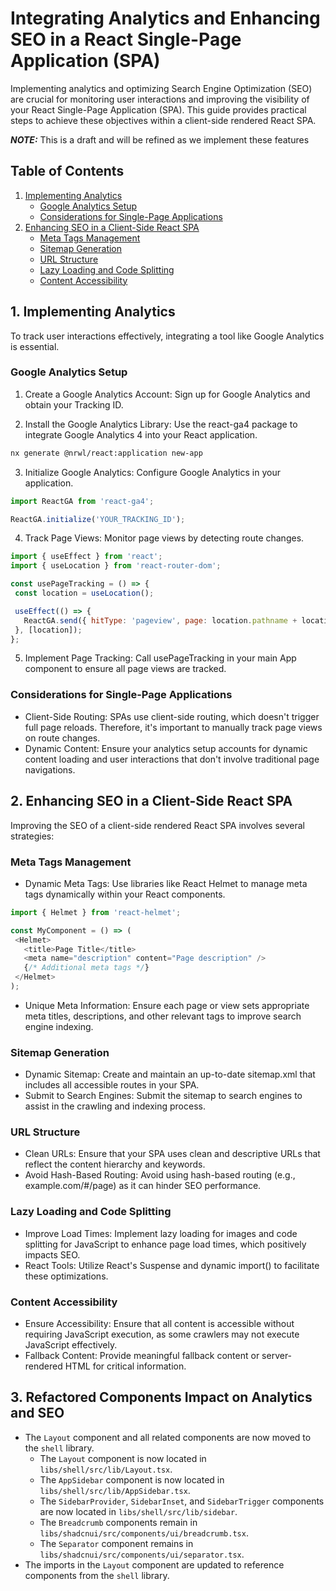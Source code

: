 # Integrating Analytics and Enhancing SEO in a React Single-Page Application (SPA)

Implementing analytics and optimizing Search Engine Optimization (SEO) are crucial for monitoring user interactions and improving the visibility of your React Single-Page Application (SPA). This guide provides practical steps to achieve these objectives within a client-side rendered React SPA.

***NOTE:*** This is a draft and will be refined as we implement these features

## Table of Contents
1. [Implementing Analytics](#1-implementing-analytics)
   - [Google Analytics Setup](#google-analytics-setup)
   - [Considerations for Single-Page Applications](#considerations-for-single-page-applications)
2. [Enhancing SEO in a Client-Side React SPA](#2-enhancing-seo-in-a-client-side-react-spa)
   - [Meta Tags Management](#meta-tags-management)
   - [Sitemap Generation](#sitemap-generation)
   - [URL Structure](#url-structure)
   - [Lazy Loading and Code Splitting](#lazy-loading-and-code-splitting)
   - [Content Accessibility](#content-accessibility)

## 1. Implementing Analytics

To track user interactions effectively, integrating a tool like Google Analytics is essential.

### Google Analytics Setup

 1. Create a Google Analytics Account: Sign up for Google Analytics and obtain your Tracking ID.

 2. Install the Google Analytics Library: Use the react-ga4 package to integrate Google Analytics 4 into your React application.

```bash
nx generate @nrwl/react:application new-app
```

 3. Initialize Google Analytics: Configure Google Analytics in your application.

```javascript
import ReactGA from 'react-ga4';

ReactGA.initialize('YOUR_TRACKING_ID');
```

 4. Track Page Views: Monitor page views by detecting route changes.

 ```javascript
import { useEffect } from 'react';
import { useLocation } from 'react-router-dom';

const usePageTracking = () => {
  const location = useLocation();

  useEffect(() => {
    ReactGA.send({ hitType: 'pageview', page: location.pathname + location.search });
  }, [location]);
};
```

 5. Implement Page Tracking: Call usePageTracking in your main App component to ensure all page views are tracked.

### Considerations for Single-Page Applications

- Client-Side Routing: SPAs use client-side routing, which doesn't trigger full page reloads. Therefore, it's important to manually track page views on route changes.
- Dynamic Content: Ensure your analytics setup accounts for dynamic content loading and user interactions that don't involve traditional page navigations.

## 2. Enhancing SEO in a Client-Side React SPA

Improving the SEO of a client-side rendered React SPA involves several strategies:

### Meta Tags Management

- Dynamic Meta Tags: Use libraries like React Helmet to manage meta tags dynamically within your React components.

 ```javascript
import { Helmet } from 'react-helmet';

const MyComponent = () => (
  <Helmet>
    <title>Page Title</title>
    <meta name="description" content="Page description" />
    {/* Additional meta tags */}
  </Helmet>
);
```

- Unique Meta Information: Ensure each page or view sets appropriate meta titles, descriptions, and other relevant tags to improve search engine indexing.

### Sitemap Generation

- Dynamic Sitemap: Create and maintain an up-to-date sitemap.xml that includes all accessible routes in your SPA.
- Submit to Search Engines: Submit the sitemap to search engines to assist in the crawling and indexing process.

### URL Structure

- Clean URLs: Ensure that your SPA uses clean and descriptive URLs that reflect the content hierarchy and keywords.
- Avoid Hash-Based Routing: Avoid using hash-based routing (e.g., example.com/#/page) as it can hinder SEO performance.

### Lazy Loading and Code Splitting

- Improve Load Times: Implement lazy loading for images and code splitting for JavaScript to enhance page load times, which positively impacts SEO.
- React Tools: Utilize React's Suspense and dynamic import() to facilitate these optimizations.

### Content Accessibility

- Ensure Accessibility: Ensure that all content is accessible without requiring JavaScript execution, as some crawlers may not execute JavaScript effectively.
- Fallback Content: Provide meaningful fallback content or server-rendered HTML for critical information.

## 3. Refactored Components Impact on Analytics and SEO

- The `Layout` component and all related components are now moved to the `shell` library.
  - The `Layout` component is now located in `libs/shell/src/lib/Layout.tsx`.
  - The `AppSidebar` component is now located in `libs/shell/src/lib/AppSidebar.tsx`.
  - The `SidebarProvider`, `SidebarInset`, and `SidebarTrigger` components are now located in `libs/shell/src/lib/sidebar`.
  - The `Breadcrumb` components remain in `libs/shadcnui/src/components/ui/breadcrumb.tsx`.
  - The `Separator` component remains in `libs/shadcnui/src/components/ui/separator.tsx`.
- The imports in the `Layout` component are updated to reference components from the `shell` library.
